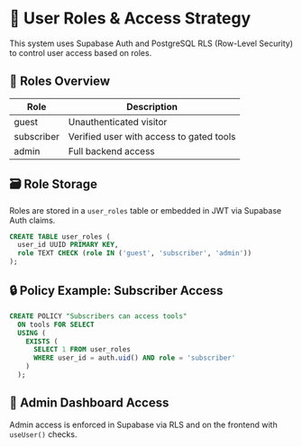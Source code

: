 # 👤 User Roles & Access Strategy

This system uses Supabase Auth and PostgreSQL RLS (Row-Level Security) to control user access based on roles.

## 🔑 Roles Overview

| Role       | Description                             |
|------------|-----------------------------------------|
| guest      | Unauthenticated visitor                 |
| subscriber | Verified user with access to gated tools|
| admin      | Full backend access                     |

## 🗃️ Role Storage

Roles are stored in a `user_roles` table or embedded in JWT via Supabase Auth claims.

```sql
CREATE TABLE user_roles (
  user_id UUID PRIMARY KEY,
  role TEXT CHECK (role IN ('guest', 'subscriber', 'admin'))
);
```
## 🔒 Policy Example: Subscriber Access

```sql
CREATE POLICY "Subscribers can access tools"
  ON tools FOR SELECT
  USING (
    EXISTS (
      SELECT 1 FROM user_roles
      WHERE user_id = auth.uid() AND role = 'subscriber'
    )
  );
```
## 🚀 Admin Dashboard Access

Admin access is enforced in Supabase via RLS and on the frontend with `useUser()` checks.
